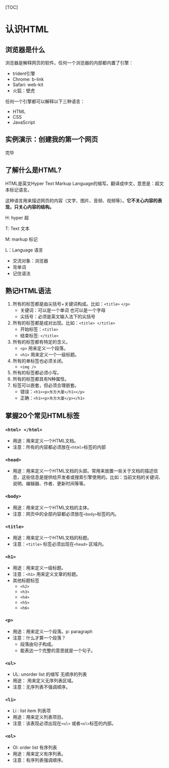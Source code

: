 [TOC]

# 认识HTML

## 浏览器是什么

浏览器是解释网页的软件。任何一个浏览器的内部都内置了引擎：

- trident引擎
- Chrome: b-link
- Safari: web-kit 
- 火狐：壁虎

任何一个引擎都可以解释以下三种语言：

- HTML
- CSS
- JavaScript

## 实例演示：创建我的第一个网页

完毕

## 了解什么是HTML?

HTML是英文Hyper Text Markup Language的缩写。翻译成中文，意思是：超文本标记语言。

这种语言用来描述网页的内容（文字、图片、音频、视频等）。**它不关心内容的表现，只关心内容的结构。** 

H: hyper 超

T: Text  文本

M: markup 标记

L：Language 语言

- 交流对象：浏览器
- 背单词
- 记住语法

## 熟记HTML语法

1. 所有的标签都是由尖括号+关键词构成。比如：`<title>`  `</p>` 
   - 关键词：可以是一个单词 也可以是一个字母 
   - 尖括号：必须是英文输入法下的尖括号
2. 所有的标签都是成对出现。比如：`<title> </title>`  
   - 开始标签：`<title>`
   - 结束标签: `</title>` 
3. 所有的标签都有特定的含义。
   - `<p>` 用来定义一个段落。
   - `<h1>` 用来定义一个一级标题。
4. 所有的单标签也必须关闭。
   - `<img />`
5. 所有的标签都必须小写。
6. 所有的标签都具有N种属性。
7. 标签可以嵌套，但必须合理嵌套。
   - 错误：`<h1><p>东方大厦</h1></p>` 
   - 正确：`<h1><p>东方大厦</p></h1>` 


## 掌握20个常见HTML标签

### `<html> </html>` 

- 用途：用来定义一个HTML文档。
- 注意：所有的内容都必须放在`<html>`标签的内部

### `<head>`

- 用途：用来定义一个HTML文档的头部。常用来放置一些关于文档的描述信息，这些信息是提供给开发者或搜索引擎使用的。比如：当前文档的关键词、说明、编辑器、作者、更新时间等等。



### `<body>` 

- 用途：用来定义一个HTML文档的主体。
- 注意：网页中的全部内容都必须放在`<body>`标签的内。



### `<title>`

- 用途：用来定义一个HTML文档的标题。
- 注意：`<title>` 标签必须出现在`<head>` 区域内。



### `<h1>` 

- 用途：用来定义一级标题。
- 注意：`<h1>` 用来定义文章的标题。
- 其他标题标签
  + `<h2>`
  + `<h3>`
  + `<h4>`
  + `<h5>`
  + `<h6>`

### `<p>` 

- 用途：用来定义一个段落。p: paragraph
- 注意：什么才算一个段落？
  + 段落由句子构成。
  + 能表达一个完整的意思就是一个句子。

### `<ul>`

-  UL: unorder list 的缩写   无顺序的列表
- 用途： 用来定义无序列表区域。
- 注意：无序列表不强调顺序。

### `<li>` 

- Li :   list item   列表项
- 用途：用来定义列表项目。
- 注意：该表现必须出现在`<ul>` 或者`<ol>`标签的内部。

### `<ol>`

- Ol:  order list    有序列表
- 用途：用来定义有序列表。
- 注意：有序列表强调顺序。





























